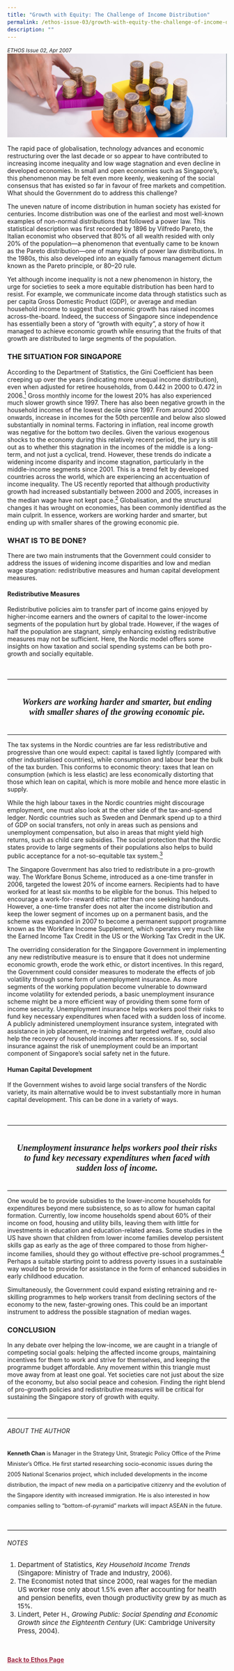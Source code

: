 ```yaml
---
title: "Growth with Equity: The Challenge of Income Distribution"
permalink: /ethos-issue-03/growth-with-equity-the-challenge-of-income-distribution/
description: ""
---
```

<style>

.back a
{
	color: #9f2943;
	font-weight: bold;
}

#banner img
{
	width:100%;
}
	
.break
{
   border-top: 1px solid  black;
   border-bottom: 1px solid black;
	 padding:20px;
	margin-top:50px;
	text-align: center;
}
	
.break1
{
font-family: Georgia;
	font-size:20px;
	font-style: italic;
	font-weight: bold;
}	
	


.boxheader {
	color: white !important;
	}	

.containerbox {
	background-color: #B7C9E2;
	border-radius: 10px;
	padding: 5%;
	margin-top: 5%;
	
	}	

li {
	font-size: 15px !important;
	
	}	
	
.notestop
{
	font-size: 15px;
	line-height:22px !important;
}	
	
.author
{
border-bottom: 1px solid black;
margin-top:40px;
padding-bottom:30px;
border-top: 1px solid black;	

}

.author p {
	font-size: 0.9em;
	line-height:24px !important;
	}		
	

</style>

<em><small>ETHOS Issue 02, Apr 2007</small></em>
<img src="/images/Ethos_Images/Ethos_Issue_03/3_Banner_Growth%20with%20Equity-%20The%20Challenge%20of%20Income%20Distribution.jpg">


<p>The rapid pace of globalisation, technology advances and economic restructuring over the last decade or so appear to have contributed to increasing income inequality and low wage stagnation and even decline in developed economies. In small and open economies such as Singapore’s, this phenomenon may be felt even more keenly, weakening of the social consensus that has existed so far in favour of free markets and competition. What should the Government do to address this challenge?</p>

<p>The uneven nature of income distribution in human society has existed for centuries. Income distribution was one of the earliest and most well-known examples of non-normal distributions that followed a power law. This statistical description was first recorded by 1896 by Vilfredo Pareto, the Italian economist who observed that 80% of all wealth resided with only 20% of the population—a phenomenon that eventually came to be known as the Pareto distribution—one of many kinds of power law distributions. In the 1980s, this also developed into an equally famous management dictum known as the Pareto principle, or 80–20 rule.</p>

<p>Yet although income inequality is not a new phenomenon in history, the urge for societies to seek a more equitable distribution has been hard to resist. For example, we communicate income data through statistics such as per capita Gross Domestic Product (GDP), or average and median household income to suggest that economic growth has raised incomes across-the-board. Indeed, the success of Singapore since independence has essentially been a story of “growth with equity”, a story of how it managed to achieve economic growth while ensuring that the fruits of that growth are distributed to large segments of the population.</p>

<h3>THE SITUATION FOR SINGAPORE</h3>

<p>According to the Department of Statistics, the Gini Coefficient has been creeping up over the years (indicating more unequal income distribution), even when adjusted for retiree households, from 0.442 in 2000 to 0.472 in 2006.<a href="#notes"><sup>1</sup></a> Gross monthly income for the lowest 20% has also experienced much slower growth since 1997. There has also been negative growth in the household incomes of the lowest decile since 1997. From around 2000 onwards, increase in incomes for the 50th percentile and below also slowed substantially in nominal terms. Factoring in inflation, real income growth was negative for the bottom two deciles. Given the various exogenous shocks to the economy during this relatively recent period, the jury is still out as to whether this stagnation in the incomes of the middle is a long-term, and not just a cyclical, trend. However, these trends do indicate a widening income disparity and income stagnation, particularly in the middle-income segments since 2001. This is a trend felt by developed countries across the world, which are experiencing an accentuation of income inequality. The US recently reported that although productivity growth had increased substantially between 2000 and 2005, increases in the median wage have not kept pace.<a href="#notes"><sup>2</sup></a> Globalisation, and the structural changes it has wrought on economies, has been commonly identified as the main culprit. In essence, workers are working harder and smarter, but ending up with smaller shares of the growing economic pie.</p>

<h3>WHAT IS TO BE DONE?</h3>

<p>There are two main instruments that the Government could consider to address the issues of widening income disparities and low and median wage stagnation: redistributive measures and human capital development measures.</p>

<h4>Redistributive Measures </h4>

<p>Redistributive policies aim to transfer part of income gains enjoyed by higher-income earners and the owners of capital to the lower-income segments of the population hurt by global trade. However, if the wages of half the population are stagnant, simply enhancing existing redistributive measures may not be sufficient. Here, the Nordic model offers some insights on how taxation and social spending systems can be both pro-growth and socially equitable.</p>



<div class="break">
<p class="break1">
Workers are working harder and smarter, but ending with smaller shares of the growing economic pie.
</p>
</div>


<p>The tax systems in the Nordic countries are far less redistributive and progressive than one would expect: capital is taxed lightly (compared with other industrialised countries), while consumption and labour bear the bulk of the tax burden. This conforms to economic theory: taxes that lean on consumption (which is less elastic) are less economically distorting that those which lean on capital, which is more mobile and hence more elastic in supply.</p>

<p>While the high labour taxes in the Nordic countries might discourage employment, one must also look at the other side of the tax-and-spend ledger. Nordic countries such as Sweden and Denmark spend up to a third of GDP on social transfers, not only in areas such as pensions and unemployment compensation, but also in areas that might yield high returns, such as child care subsidies. The social protection that the Nordic states provide to large segments of their populations also helps to build public acceptance for a not-so-equitable tax system.<a href="#notes"><sup>3</sup></a></p>

<p>The Singapore Government has also tried to redistribute in a pro-growth way. The Workfare Bonus Scheme, introduced as a one-time transfer in 2006, targeted the lowest 20% of income earners. Recipients had to have worked for at least six months to be eligible for the bonus. This helped to encourage a work-for- reward ethic rather than one seeking handouts. However, a one-time transfer does not alter the income distribution and keep the lower segment of incomes up on a permanent basis, and the scheme was expanded in 2007 to become a permanent support programme known as the Workfare Income Supplement, which operates very much like the Earned Income Tax Credit in the US or the Working Tax Credit in the UK.</p>

<p>The overriding consideration for the Singapore Government in implementing any new redistributive measure is to ensure that it does not undermine economic growth, erode the work ethic, or distort incentives. In this regard, the Government could consider measures to moderate the effects of job volatility through some form of unemployment insurance. As more segments of the working population become vulnerable to downward income volatility for extended periods, a basic unemployment insurance scheme might be a more efficient way of providing them some form of income security. Unemployment insurance helps workers pool their risks to fund key necessary expenditures when faced with a sudden loss of income. A publicly administered unemployment insurance system, integrated with assistance in job placement, re-training and targeted welfare, could also help the recovery of household incomes after recessions. If so, social insurance against the risk of unemployment could be an important component of Singapore’s social safety net in the future.</p>



<h4>Human Capital Development</h4>

<p>If the Government wishes to avoid large social transfers of the Nordic variety, its main alternative would be to invest substantially more in human capital development. This can be done in a variety of ways.</p>

<div class="break">
<p class="break1">
Unemployment insurance helps workers pool their risks to fund key necessary expenditures when faced with sudden loss of income.
	</p>
</div>

<p>One would be to provide subsidies to the lower-income households for expenditures beyond mere subsistence, so as to allow for human capital formation. Currently, low income households spend about 60% of their income on food, housing and utility bills, leaving them with little for investments in education and education-related areas. Some studies in the US have shown that children from lower income families develop persistent skills gap as early as the age of three compared to those from higher-income families, should they go without effective pre-school programmes.<a href="#notes"><sup>4</sup></a> Perhaps a suitable starting point to address poverty issues in a sustainable way would be to provide for assistance in the form of enhanced subsidies in early childhood education.</p>

<p>Simultaneously, the Government could expand existing retraining and re-skilling programmes to help workers transit from declining sectors of the economy to the new, faster-growing ones. This could be an important instrument to address the possible stagnation of median wages.</p>

<h3>CONCLUSION</h3>

<p>In any debate over helping the low-income, we are caught in a triangle of competing social goals: helping the affected income groups, maintaining incentives for them to work and strive for themselves, and keeping the programme budget affordable. Any movement within this triangle must move away from at least one goal. Yet societies care not just about the size of the economy, but also social peace and cohesion. Finding the right blend of pro-growth policies and redistributive measures will be critical for sustaining the Singapore story of growth with equity.</p>


<div class="author">

<h6>ABOUT THE AUTHOR</h6>

<p class="small-text"><strong>Kenneth Chan</strong> is Manager in the Strategy Unit, Strategic Policy Office of the Prime Minister’s Office. He first started researching socio-economic issues during the 2005 National Scenarios project, which included developments in the income distribution, the impact of new media on a participative citizenry and the evolution of the Singapore identity with increased immigration. He is also interested in how companies selling to “bottom-of-pyramid” markets will impact ASEAN in the future.</p>

</div>

<h6><a name="notes"></a>NOTES</h6>

<ol>
<li class="small-text">Department of Statistics, <em>Key Household Income Trends</em> (Singapore: Ministry of Trade and Industry, 2006).</li>
<li class="small-text">The Economist noted that since 2000, real wages for the median US worker rose only about 1.5% even after accounting for health and pension benefits, even though productivity grew by as much as 15%.</li>
<li class="small-text">Lindert, Peter H., <em>Growing Public: Social Spending and Economic Growth since the Eighteenth Century</em> (UK: Cambridge University Press, 2004).</li>
</ol>









<br>
<br>	
<div class="back">
<a href="/ethos/">Back to Ethos Page</a>	
</div>